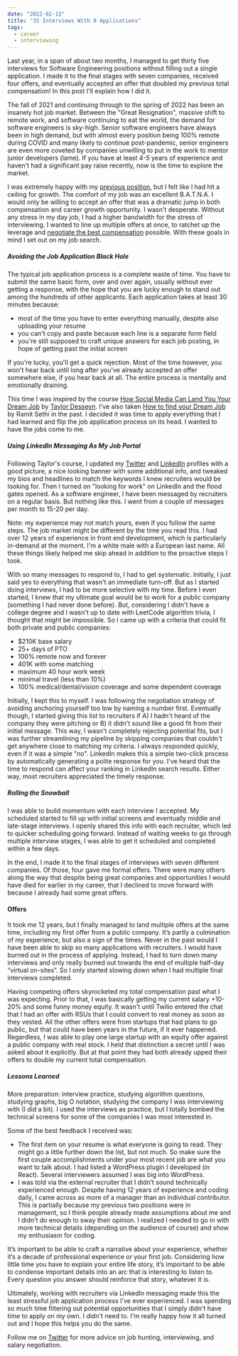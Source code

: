 ```yaml
---
date: "2022-02-13"
title: "35 Interviews With 0 Applications"
tags:
  - career
  - interviewing
---
```


Last year, in a span of about two months, I managed to get thirty five interviews for Software Engineering positions without filling out a single application. I made it to the final stages with seven companies, received four offers, and eventually accepted an offer that doubled my previous total compensation! In this post I'll explain how I did it.

The fall of 2021 and continuing through to the spring of 2022 has been an insanely hot job market. Between the "Great Resignation", massive shift to remote work, and software continuing to eat the world, the demand for software engineers is sky-high. Senior software engineers have always been in high demand, but with almost every position being 100% remote during COVID and many likely to continue post-pandemic, senior engineers are even more coveted by companies unwilling to put in the work to mentor junior developers (lame). If you have at least 4-5 years of experience and haven't had a significant pay raise recently, now is the time to explore the market.

I was extremely happy with my [previous position](/two-year-work-retrospective), but I felt like I had hit a ceiling for growth. The comfort of my job was an excellent B.A.T.N.A. I would only be willing to accept an offer that was a dramatic jump in both compensation and career growth opportunity. I wasn't desperate. Without any stress in my day job, I had a higher bandwidth for the stress of interviewing. I wanted to line up multiple offers at once, to ratchet up the leverage and [negotiate the best compensation](/always-negotiate-your-salary) possible. With these goals in mind I set out on my job search.

##### Avoiding the Job Application Black Hole

The typical job application process is a complete waste of time. You have to submit the same basic form, over and over again, usually without ever getting a response, with the hope that you are lucky enough to stand out among the hundreds of other applicants. Each application takes at least 30 minutes because:

- most of the time you have to enter everything manually, despite also uploading your resume
- you can't copy and paste because each line is a separate form field
- you're still supposed to craft unique answers for each job posting, in hope of getting past the initial screen

If you're lucky, you'll get a quick rejection. Most of the time however, you won't hear back until long after you've already accepted an offer somewhere else, if you hear back at all. The entire process is mentally and emotionally draining.

This time I was inspired by the course [How Social Media Can Land You Your Dream Job](https://egghead.io/talks/egghead-how-social-media-can-land-you-your-dream-job) by [Taylor Desseyn](https://twitter.com/tdesseyn). I've also taken [How to find your Dream Job](https://buy.iwillteachyoutoberich.com/dream-job/) by Ramit Sethi in the past. I decided it was time to apply everything that I had learned and flip the job application process on its head. I wanted to have the jobs come to me.

##### Using LinkedIn Messaging As My Job Portal

Following Taylor's course, I updated my [Twitter](https://twitter.com/simpixelated) and [LinkedIn](https://www.linkedin.com/in/jordankohl/) profiles with a good picture, a nice looking banner with some additional info, and tweaked my bios and headlines to match the keywords I knew recruiters would be looking for. Then I turned on "looking for work" on LinkedIn and the flood gates opened. As a software engineer, I have been messaged by recruiters on a regular basis. But nothing like this. I went from a couple of messages per month to 15-20 per day.

Note: my experience may not match yours, even if you follow the same steps. The job market might be different by the time you read this. I had over 12 years of experience in front end development, which is particularly in-demand at the moment. I'm a white male with a European last name. All these things likely helped me skip ahead in addition to the proactive steps I took.

With so many messages to respond to, I had to get systematic. Initially, I just said yes to everything that wasn't an immediate turn-off. But as I started doing interviews, I had to be more selective with my time. Before I even started, I knew that my ultimate goal would be to work for a public company (something I had never done before). But, considering I didn't have a college degree and I wasn't up to date with LeetCode algorithm trivia, I thought that might be impossible. So I came up with a criteria that could fit both private and public companies:

- $210K base salary
- 25+ days of PTO
- 100% remote now and forever
- 401K with some matching
- maximum 40 hour work week
- minimal travel (less than 10%)
- 100% medical/dental/vision coverage and some dependent coverage

Initially, I kept this to myself. I was following the negotiation strategy of avoiding anchoring yourself too low by naming a number first. Eventually though, I started giving this list to recruiters if A) I hadn't heard of the company they were pitching or B) it didn't sound like a good fit from their initial message. This way, I wasn't completely rejecting potential fits, but I was further streamlining my pipeline by skipping companies that couldn't get anywhere close to matching my criteria. I always responded quickly, even if it was a simple "no". LinkedIn makes this a simple two-click process by automatically generating a polite response for you. I've heard that the time to respond can affect your ranking in LinkedIn search results. Either way, most recruiters appreciated the timely response.

##### Rolling the Snowball

I was able to build momentum with each interview I accepted. My scheduled started to fill up with initial screens and eventually middle and late-stage interviews. I openly shared this info with each recruiter, which led to quicker scheduling going forward. Instead of waiting weeks to go through multiple interview stages, I was able to get it scheduled and completed within a few days.

In the end, I made it to the final stages of interviews with seven different companies. Of those, four gave me formal offers. There were many others along the way that despite being great companies and opportunities I would have died for earlier in my career, that I declined to move forward with because I already had some great offers.

#### Offers

It took me 12 years, but I finally managed to land multiple offers at the same time, including my first offer from a public company. It’s partly a culmination of my experience, but also a sign of the times. Never in the past would I have been able to skip so many applications with recruiters. I would have burned out in the process of applying. Instead, I had to turn down many interviews and only really burned out towards the end of multiple half-day “virtual on-sites”. So I only started slowing down when I had multiple final interviews completed.

Having competing offers skyrocketed my total compensation past what I was expecting. Prior to that, I was basically getting my current salary +10-20% and some funny money equity. It wasn't until Twilio entered the chat that I had an offer with RSUs that I could convert to real money as soon as they vested. All the other offers were from startups that had plans to go public, but that could have been years in the future, if it ever happened. Regardless, I was able to play one large startup with an equity offer against a public company with real stock. I held that distinction a secret until I was asked about it explicitly. But at that point they had both already upped their offers to double my current total compensation.

##### Lessons Learned

More preparation: interview practice, studying algorithm questions, studying graphs, big O notation, studying the company I was interviewing with (I did a bit). I used the interviews as practice, but I totally bombed the technical screens for some of the companies I was most interested in.

Some of the best feedback I received was:

- The first item on your resume is what everyone is going to read. They might go a little further down the list, but not much. So make sure the first couple accomplishments under your most recent job are what you want to talk about. I had listed a WordPress plugin I developed (in React). Several interviewers assumed I was big into WordPress.
- I was told via the external recruiter that I didn’t sound technically experienced enough. Despite having 12 years of experience and coding daily, I came across as more of a manager than an individual contributor. This is partially because my previous two positions were in management, so I think people already made assumptions about me and I didn’t do enough to sway their opinion. I realized I needed to go in with more technical details (depending on the audience of course) and show my enthusiasm for coding.

It’s important to be able to craft a narrative about your experience, whether it’s a decade of professional experience or your first job. Considering how little time you have to explain your entire life story, it’s important to be able to condense important details into an arc that is interesting to listen to. Every question you answer should reinforce that story, whatever it is.

Ultimately, working with recruiters via LinkedIn messaging made this the least stressful job application process I've ever experienced. I was spending so much time filtering out potential opportunities that I simply didn't have time to apply on my own. I didn't need to. I'm really happy how it all turned out and I hope this helps you do the same.

Follow me on [Twitter](https://twitter.com/simpixelated) for more advice on job hunting, interviewing, and salary negotiation.
